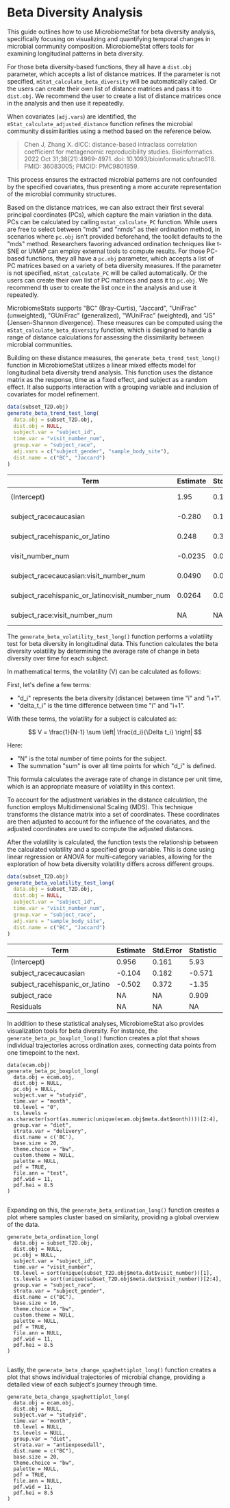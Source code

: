 # Beta Diversity Analysis

This guide outlines how to use MicrobiomeStat for beta diversity analysis, specifically focusing on visualizing and quantifying temporal changes in microbial community composition. MicrobiomeStat offers tools for examining longitudinal patterns in beta diversity.

For those beta diversity-based functions, they all have a `dist.obj` parameter, which accepts a list of distance matrices. If the parameter is not specified, `mStat_calculate_beta_diversity` will be automatically called. Or the users can create their own list of distance matrices and pass it to `dist.obj`. We recommend the user to create a list of distance matrices once in the analysis and then use it repeatedly.

When covariates (`adj.vars`) are identified, the `mStat_calculate_adjusted_distance` function refines the microbial community dissimilarities using a method based on the reference below.

> Chen J, Zhang X. dICC: distance-based intraclass correlation coefficient for metagenomic reproducibility studies. Bioinformatics. 2022 Oct 31;38(21):4969-4971. doi: 10.1093/bioinformatics/btac618. PMID: 36083005; PMCID: PMC9801959.

This process ensures the extracted microbial patterns are not confounded by the specified covariates, thus presenting a more accurate representation of the microbial community structures.

Based on the distance matrices, we can also extract their first several principal coordinates (PCs), which capture the main variation in the data. PCs can be calculated by calling `mstat_calculate_PC` function. While users are free to select between "mds" and "nmds" as their ordination method, in scenarios where `pc.obj` isn't provided beforehand, the toolkit defaults to the "mds" method. Researchers favoring advanced ordination techniques like t-SNE or UMAP can employ external tools to compute results. For those PC-based functions, they all have a `pc.obj` parameter, which accepts a list of PC matrices based on a variety of beta diversity measures. If the parameter is not specified, `mStat_calculate_PC` will be called automatically. Or the users can create their own list of PC matrices and pass it to `pc.obj`. We recommend th user to create the list once in the analysis and use it repeatedly.

MicrobiomeStats supports "BC" (Bray-Curtis), "Jaccard", "UniFrac" (unweighted), "GUniFrac" (generalized), "WUniFrac" (weighted), and "JS" (Jensen-Shannon divergence). These measures can be computed using the `mStat_calculate_beta_diversity` function, which is designed to handle a range of distance calculations for assessing the dissimilarity between microbial communities.

Building on these distance measures, the `generate_beta_trend_test_long()` function in MicrobiomeStat utilizes a linear mixed effects model for longitudinal beta diversity trend analysis. This function uses the distance matrix as the response, time as a fixed effect, and subject as a random effect. It also supports interaction with a grouping variable and inclusion of covariates for model refinement.

```r
data(subset_T2D.obj)
generate_beta_trend_test_long(
  data.obj = subset_T2D.obj,
  dist.obj = NULL,
  subject.var = "subject_id",
  time.var = "visit_number_num",
  group.var = "subject_race",
  adj.vars = c("subject_gender", "sample_body_site"),
  dist.name = c("BC", "Jaccard")
)
```

<table><thead><tr><th>Term</th><th width="133">Estimate</th><th>Std.Error</th><th>Statistic</th><th>P.Value</th></tr></thead><tbody><tr><td>(Intercept)</td><td>1.95</td><td>0.142</td><td>13.8</td><td>1.59e-20</td></tr><tr><td>subject_racecaucasian</td><td>-0.280</td><td>0.162</td><td>-1.73</td><td>8.90e-2</td></tr><tr><td>subject_racehispanic_or_latino</td><td>0.248</td><td>0.308</td><td>0.805</td><td>4.25e-1</td></tr><tr><td>visit_number_num</td><td>-0.0235</td><td>0.0245</td><td>-0.959</td><td>3.44e-1</td></tr><tr><td>subject_racecaucasian:visit_number_num</td><td>0.0490</td><td>0.0280</td><td>1.75</td><td>8.88e-2</td></tr><tr><td>subject_racehispanic_or_latino:visit_number_num</td><td>0.0264</td><td>0.0484</td><td>0.545</td><td>5.90e-1</td></tr><tr><td>subject_race:visit_number_num</td><td>NA</td><td>NA</td><td>1.56</td><td>2.27e-1</td></tr></tbody></table>

The `generate_beta_volatility_test_long()` function performs a volatility test for beta diversity in longitudinal data. This function calculates the beta diversity volatility by determining the average rate of change in beta diversity over time for each subject.

In mathematical terms, the volatility (V) can be calculated as follows:

First, let's define a few terms:

* "d\_i" represents the beta diversity (distance) between time "i" and "i+1".
* "delta\_t\_i" is the time difference between time "i" and "i+1".

With these terms, the volatility for a subject is calculated as:

$$
V = \frac{1}{N-1} \sum \left| \frac{d_i}{\Delta t_i} \right|
$$

Here:

* "N" is the total number of time points for the subject.
* The summation "sum" is over all time points for which "d\_i" is defined.

This formula calculates the average rate of change in distance per unit time, which is an appropriate measure of volatility in this context.

To account for the adjustment variables in the distance calculation, the function employs Multidimensional Scaling (MDS). This technique transforms the distance matrix into a set of coordinates. These coordinates are then adjusted to account for the influence of the covariates, and the adjusted coordinates are used to compute the adjusted distances.

After the volatility is calculated, the function tests the relationship between the calculated volatility and a specified group variable. This is done using linear regression or ANOVA for multi-category variables, allowing for the exploration of how beta diversity volatility differs across different groups.

```r
data(subset_T2D.obj)
generate_beta_volatility_test_long(
  data.obj = subset_T2D.obj,
  dist.obj = NULL,
  subject.var = "subject_id",
  time.var = "visit_number_num",
  group.var = "subject_race",
  adj.vars = "sample_body_site",
  dist.name = c("BC", "Jaccard")
)
```

<table><thead><tr><th>Term</th><th width="140">Estimate</th><th>Std.Error</th><th>Statistic</th><th>P.Value</th></tr></thead><tbody><tr><td>(Intercept)</td><td>0.956</td><td>0.161</td><td>5.93</td><td>0.000000164</td></tr><tr><td>subject_racecaucasian</td><td>-0.104</td><td>0.182</td><td>-0.571</td><td>0.570</td></tr><tr><td>subject_racehispanic_or_latino</td><td>-0.502</td><td>0.372</td><td>-1.35</td><td>0.183</td></tr><tr><td>subject_race</td><td>NA</td><td>NA</td><td>0.909</td><td>0.408</td></tr><tr><td>Residuals</td><td>NA</td><td>NA</td><td>NA</td><td>NA</td></tr></tbody></table>

In addition to these statistical analyses, MicrobiomeStat also provides visualization tools for beta diversity. For instance, the `generate_beta_pc_boxplot_long()` function creates a plot that shows individual trajectories across ordination axes, connecting data points from one timepoint to the next.

```{r
data(ecam.obj)
generate_beta_pc_boxplot_long(
  data.obj = ecam.obj,
  dist.obj = NULL,
  pc.obj = NULL,
  subject.var = "studyid",
  time.var = "month",
  t0.level = "0",
  ts.levels = as.character(sort(as.numeric(unique(ecam.obj$meta.dat$month))))[2:4],
  group.var = "diet", 
  strata.var = "delivery",
  dist.name = c('BC'),
  base.size = 20,
  theme.choice = "bw",
  custom.theme = NULL,
  palette = NULL,
  pdf = TRUE,
  file.ann = "test",
  pdf.wid = 11,
  pdf.hei = 8.5
)
```

<figure><img src="../.gitbook/assets/Screenshot 2023-10-12 at 10.49.33.png" alt=""><figcaption></figcaption></figure>

Expanding on this, the `generate_beta_ordination_long()` function creates a plot where samples cluster based on similarity, providing a global overview of the data.

```{r
generate_beta_ordination_long(
  data.obj = subset_T2D.obj,
  dist.obj = NULL,  
  pc.obj = NULL,
  subject.var = "subject_id",
  time.var = "visit_number",
  t0.level = sort(unique(subset_T2D.obj$meta.dat$visit_number))[1],
  ts.levels = sort(unique(subset_T2D.obj$meta.dat$visit_number))[2:4],
  group.var = "subject_race",
  strata.var = "subject_gender",
  dist.name = c("BC"),
  base.size = 16,
  theme.choice = "bw",
  custom.theme = NULL,
  palette = NULL,
  pdf = TRUE,
  file.ann = NULL,
  pdf.wid = 11,
  pdf.hei = 8.5  
)
```

<figure><img src="../.gitbook/assets/Screenshot 2023-10-12 at 10.51.29.png" alt=""><figcaption></figcaption></figure>

Lastly, the `generate_beta_change_spaghettiplot_long()` function creates a plot that shows individual trajectories of microbial change, providing a detailed view of each subject's journey through time.

```{r
generate_beta_change_spaghettiplot_long(
  data.obj = ecam.obj,
  dist.obj = NULL,
  subject.var = "studyid",
  time.var = "month", 
  t0.level = NULL,
  ts.levels = NULL,
  group.var = "diet",
  strata.var = "antiexposedall",
  dist.name = c("BC"),
  base.size = 20,
  theme.choice = "bw",
  palette = NULL,
  pdf = TRUE,
  file.ann = NULL,
  pdf.wid = 11, 
  pdf.hei = 8.5
)
```

<figure><img src="../.gitbook/assets/Screenshot 2023-10-12 at 10.52.24.png" alt=""><figcaption></figcaption></figure>
